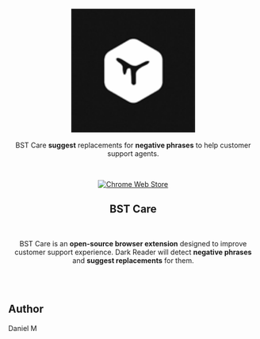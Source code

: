 <p align="center"><img width="250" alt="BST Care temperorary logo" src="https://github.com/Deni-Naka/BSTCare/blob/b9881bf9176b11bb4dd3e85a6f956fa9d116cefc/logo.png"></p>
<p align="center">BST Care <strong>suggest</strong> replacements for <strong>negative phrases</strong> to help customer support agents.</p>
<br/>
<p align="center"><a rel="noreferrer noopener" href="#"><img alt="Chrome Web Store" src="https://img.shields.io/badge/Chrome-141e24.svg?&style=for-the-badge&logo=google-chrome&logoColor=white"></a></p>

<h2 align="center">BST Care</h2>
<br/>
<p align="center">BST Care is an <strong>open-source browser extension</strong> designed to improve customer support experience. Dark Reader will detect <strong>negative phrases</strong> and <strong>suggest replacements</strong> for them.</p>
<br/>
<br/>

## Author
Daniel M
